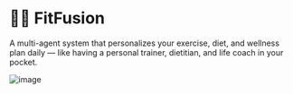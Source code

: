 # 🥗💪 FitFusion
A multi-agent system that personalizes your exercise, diet, and wellness plan daily — like having a personal trainer, dietitian, and life coach in your pocket.

![image](https://github.com/user-attachments/assets/a749a4fa-2a8e-4c47-b50d-bb0c2f48977b)

